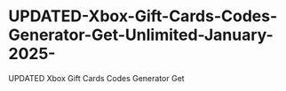# UPDATED-Xbox-Gift-Cards-Codes-Generator-Get-Unlimited-January-2025-
UPDATED Xbox Gift Cards Codes Generator Get 
